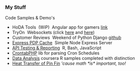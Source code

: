 ### My Stuff

<p class="accent-primary">Code Samples &amp; Demo's</p>
<ul>
  <li>
    <a>HoDA Tools</a>&nbsp;
    <span class="muted">(WiP)</span>&nbsp;
    Angular app for gamers <a target="_blank"
                              href="http://hoda-tools.herokuapp.com/#/character">link</a>
  </li>
  <li>
    <a>TryOn</a>&nbsp;
    Websockets
    <span class="muted">
      (click <a href="http://express-socket-messenger.aws.af.cm/associate"
                target="_blank">here</a>
      and <a href="http://express-socket-messenger.aws.af.cm"
             target="_blank">here</a>)
    </span>
  </li>
  <li>
    <a>Customer Reviews</a>&nbsp;
    Weekend of Python Django <a target="_blank",
                                href="https://github.com/eckdanny/ce-reviews">github</a>
  </li>
  <li>
    <a href="https://github.com/eckdanny/fs-http-cache-server"
       target="_blank">Express PDP Cache</a>&nbsp;
    Simple Node Express Server
  </li>
  <li>
    <a href="https://github.com/eckdanny/API-QoS-sample"
       target="_blank">API Testing &amp; Reporting</a>&nbsp;
       R, Bash, JavaScript
  </li>
  <li>
    <a href="https://github.com/eckdanny/crontab/blob/master/src/Crontab/Units/Base.php"
       target="_blank">CrontabPHP</a>
    lib for parsing Cron Schedules
   </li>
  <li>
    <a href="https://github.com/eckdanny/r-data-analysis-examples/blob/master/rankall.R"
       target="_blank">Data Analysis</a>
    coursera R samples <span class="muted">completed with distinction</span>
  </li>
  <li>
    <a href="https://dl.dropboxusercontent.com/u/31581852/PinFin.pdf"
       target="_blank">Heat Transfer of Pin Fin</a>
    <em class="muted">'cause math *is* important, too!</em>
  </li>
</ul>
